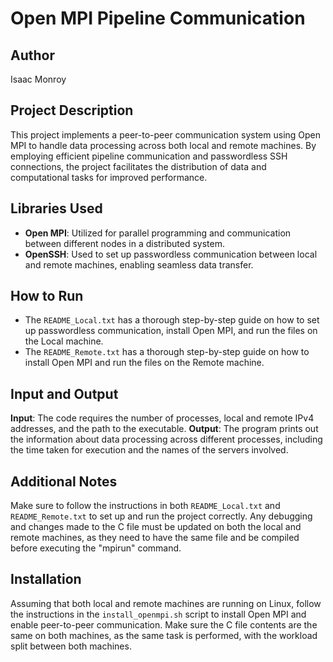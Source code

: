 # Open MPI Pipeline Communication

## Author
Isaac Monroy

## Project Description
This project implements a peer-to-peer communication system using Open MPI to handle data processing across both local and remote machines. By employing efficient pipeline communication and passwordless SSH connections, the project facilitates the distribution of data and computational tasks for improved performance.

## Libraries Used
- **Open MPI**: Utilized for parallel programming and communication between different nodes in a distributed system.
- **OpenSSH**: Used to set up passwordless communication between local and remote machines, enabling seamless data transfer.

## How to Run
- The `README_Local.txt` has a thorough step-by-step guide on how to set up passwordless communication, install Open MPI, and run the files on the Local machine.
- The `README_Remote.txt` has a thorough step-by-step guide on how to install Open MPI and run the files on the Remote machine.

## Input and Output
**Input**: The code requires the number of processes, local and remote IPv4 addresses, and the path to the executable.
**Output**: The program prints out the information about data processing across different processes, including the time taken for execution and the names of the servers involved.

## Additional Notes
Make sure to follow the instructions in both `README_Local.txt` and `README_Remote.txt` to set up and run the project correctly. Any debugging and changes made to the C file must be updated on both the local and remote machines, as they need to have the same file and be compiled before executing the "mpirun" command.

## Installation
Assuming that both local and remote machines are running on Linux, follow the instructions in the `install_openmpi.sh` script to install Open MPI and enable peer-to-peer communication. Make sure the C file contents are the same on both machines, as the same task is performed, with the workload split between both machines.
